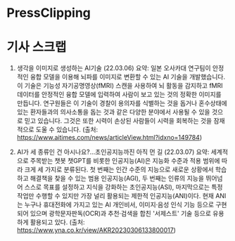 # PressClipping

<h1>기사 스크랩</h1>

1. 생각을 이미지로 생성하는 AI기술 (22.03.06)
  요약: 일본 오사카대 연구팀이 안정적인 융합 모델을 이용해 뇌파를 이미지로 변환할 수 있는 AI 기술을 개발했습니다. 이 기술은 기능성 자기공명영상(fMRI) 스캔을 사용하여 뇌 활동을 감지하고 fMRI 데이터를 안정적인 융합 모델에 입력하여 사람이 보고 있는 것의 정확한 이미지를 만듭니다. 연구원들은 이 기술이 경찰이 용의자를 식별하는 것을 돕거나 혼수상태에 있는 환자들과의 의사소통을 돕는 것과 같은 다양한 분야에서 사용될 수 있을 것으로 믿고 있습니다. 그것은 또한 시력이 손상된 사람들이 시력을 회복하는 것을 잠재적으로 도울 수 있습니다. (출처: https://www.aitimes.com/news/articleView.html?idxno=149784)
  
2. AI가 세 종류인 건 아시나요?…초인공지능까진 아직 먼 길 (22.03.07)
  요약: 세계적으로 주목받는 챗봇 챗GPT를 비롯한 인공지능(AI)은 지능화 수준과 적용 범위에 따라 크게 세 가지로 분류된다. 첫 번째는 인간 수준의 지능으로 새로운 상황에서 학습하고 해결책을 찾을 수 있는 범용 인공지능(AGI), 두 번째는 인류의 지능을 뛰어넘어 스스로 목표를 설정하고 지식을 강화하는 초인공지능(ASI), 마지막으로는 특정 작업만 수행할 수 있지만 가장 널리 활용되는 제한적 인공지능(ANI)이다. 현재 ANI는 누구나 휴대전화에 가지고 있는 AI 개인비서, 이미지·음성 인식 기능 등으로 구현되어 있으며 광학문자판독(OCR)과 추천·검색을 합친 '서제스트' 기술 등으로 유용하게 활용되고 있다. (출처: https://www.yna.co.kr/view/AKR20230306133800017)
  

